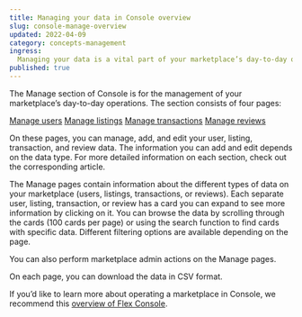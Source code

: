 ```yaml
---
title: Managing your data in Console overview
slug: console-manage-overview
updated: 2022-04-09
category: concepts-management
ingress:
  Managing your data is a vital part of your marketplace’s day-to-day operations. This article introduces you to the data management tools at your disposal in the Manage section of Console
published: true
---
```


The Manage section of Console is for the management of your marketplace’s day-to-day operations. The section consists of four pages: 

[Manage users](CHANGELINK)
[Manage listings](CHANGELINK)
[Manage transactions](CHANGELINK)
[Manage reviews](CHANGELINK)

On these pages, you can manage, add, and edit your user, listing, transaction, and review data. The information you can add and edit depends on the data type. For more detailed information on each section, check out the corresponding article.

The Manage pages contain information about the different types of data on your marketplace (users, listings, transactions, or reviews). Each separate user, listing, transaction, or review has a card you can expand to see more information by clicking on it. You can browse the data by scrolling through the cards (100 cards per page) or using the search function to find cards with specific data. Different filtering options are available depending on the page. 

You can also perform marketplace admin actions on the Manage pages.

On each page, you can download the data in CSV format.  

If you’d like to learn more about operating a marketplace in Console, we recommend this [overview of Flex Console](https://www.sharetribe.com/docs/operator-guides/console-overview/).

